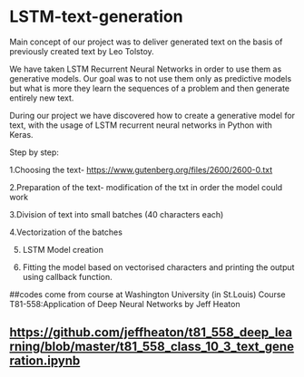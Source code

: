 # LSTM-text-generation
Main concept of our project was to deliver generated text on the basis of previously created text by Leo Tolstoy. 

We have taken LSTM Recurrent Neural Networks in order to use them as generative models. Our goal was to not use them only as predictive models but what is more they learn the sequences of a problem and then generate entirely new text.

During our project we have discovered how to create a generative model for text, with the usage of LSTM recurrent neural networks in Python with Keras. 


Step by step:

1.Choosing the text- https://www.gutenberg.org/files/2600/2600-0.txt

2.Preparation of the text- modification of the txt in order the model could work

3.Division of text into small batches (40 characters each)

4.Vectorization of the batches







5. LSTM Model creation

6. Fitting the model based on vectorised characters and printing the output using callback function.



##codes come from course at Washington University (in St.Louis) Course T81-558:Application of Deep Neural Networks by Jeff Heaton
## https://github.com/jeffheaton/t81_558_deep_learning/blob/master/t81_558_class_10_3_text_generation.ipynb
